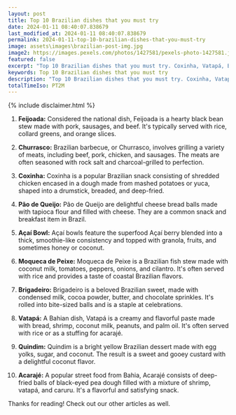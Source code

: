 ```yaml
---
layout: post
title: Top 10 Brazilian dishes that you must try
date: 2024-01-11 08:40:07.838679
last_modified_at: 2024-01-11 08:40:07.838679
permalink: 2024-01-11-top-10-brazilian-dishes-that-you-must-try
image: assets\images\brazilian-post-img.jpg
image2: https://images.pexels.com/photos/1427581/pexels-photo-1427581.jpeg?auto=compress&cs=tinysrgb&h=650&w=940
featured: false
excerpt: "Top 10 Brazilian dishes that you must try. Coxinha, Vatapá, Brigadeiro made it to my top 10 list. Click to see if your favourite dish made it to my top 10"
keywords: Top 10 Brazilian dishes that you must try
description: "Top 10 Brazilian dishes that you must try. Coxinha, Vatapá, Brigadeiro made it to my top 10 list. Click to see if your favourite dish made it to my top 10"
totalTimeIso: PT2M
---
```

{% include disclaimer.html %}

1. **Feijoada:**
   Considered the national dish, Feijoada is a hearty black bean stew made with pork, sausages, and beef. It's typically served with rice, collard greens, and orange slices.

2. **Churrasco:**
   Brazilian barbecue, or Churrasco, involves grilling a variety of meats, including beef, pork, chicken, and sausages. The meats are often seasoned with rock salt and charcoal-grilled to perfection.

3. **Coxinha:**
   Coxinha is a popular Brazilian snack consisting of shredded chicken encased in a dough made from mashed potatoes or yuca, shaped into a drumstick, breaded, and deep-fried.

4. **Pão de Queijo:**
   Pão de Queijo are delightful cheese bread balls made with tapioca flour and filled with cheese. They are a common snack and breakfast item in Brazil.

5. **Açaí Bowl:**
   Açaí bowls feature the superfood Açaí berry blended into a thick, smoothie-like consistency and topped with granola, fruits, and sometimes honey or coconut.

6. **Moqueca de Peixe:**
   Moqueca de Peixe is a Brazilian fish stew made with coconut milk, tomatoes, peppers, onions, and cilantro. It's often served with rice and provides a taste of coastal Brazilian flavors.

7. **Brigadeiro:**
   Brigadeiro is a beloved Brazilian sweet, made with condensed milk, cocoa powder, butter, and chocolate sprinkles. It's rolled into bite-sized balls and is a staple at celebrations.

8. **Vatapá:**
   A Bahian dish, Vatapá is a creamy and flavorful paste made with bread, shrimp, coconut milk, peanuts, and palm oil. It's often served with rice or as a stuffing for acarajé.

9. **Quindim:**
   Quindim is a bright yellow Brazilian dessert made with egg yolks, sugar, and coconut. The result is a sweet and gooey custard with a delightful coconut flavor.

10. **Acarajé:**
    A popular street food from Bahia, Acarajé consists of deep-fried balls of black-eyed pea dough filled with a mixture of shrimp, vatapá, and caruru. It's a flavorful and satisfying snack.

Thanks for reading! Check out our other articles as well.